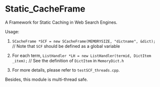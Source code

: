 Static_CacheFrame
=================

A Framework for Static Caching in Web Search Engines.

Usage:

1) `SCacheFrame *SCF = new SCacheFrame(MEMORYSIZE, "dictname", &dict);`
// Note that `SCF` should be defined as a global variable

2) For each term, `ListHandler *LH = new ListHandler(termid, DictItem _item);`
// See the definition of `DictItem` in `MemoryDict.h`

3) For more details, please refer to `testSCF_threads.cpp`.

Besides, this module is multi-thread safe.
